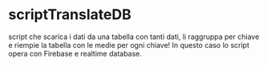 # scriptTranslateDB
script che scarica i dati da una tabella con tanti dati, li raggruppa per chiave e riempie la tabella con le medie per ogni chiave!
In questo caso lo script opera con Firebase e realtime database.
